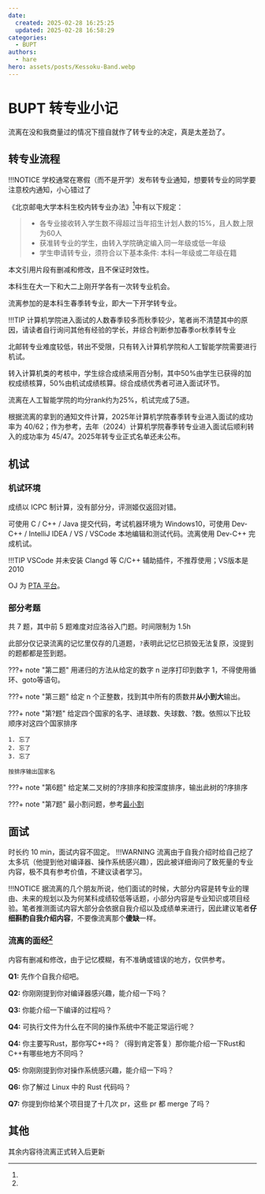 ```yaml
---
date:
  created: 2025-02-28 16:25:25
  updated: 2025-02-28 16:58:29
categories:
  - BUPT
authors:
  - hare
hero: assets/posts/Kessoku-Band.webp
---
```


# BUPT 转专业小记

流离在没和我商量过的情况下擅自就作了转专业的决定，真是太差劲了。
<!-- more -->
## 转专业流程

!!!NOTICE
    学校通常在寒假（而不是开学）发布转专业通知，想要转专业的同学要注意校内通知，小心错过了

《北京邮电大学本科生校内转专业办法》[^1]中有以下规定：
> - 各专业接收转入学生数不得超过当年招生计划人数的15%，且人数上限为60人
> - 获准转专业的学生，由转入学院确定编入同一年级或低一年级
> - 学生申请转专业，须符合以下基本条件: 本科一年级或二年级在籍

[^1]:
  本文引用片段有删减和修改，且不保证时效性。

本科生在大一下和大二上刚开学各有一次转专业机会。

流离参加的是本科生春季转专业，即大一下开学转专业。

!!!TIP
    计算机学院进入面试的人数春季较多而秋季较少，笔者尚不清楚其中的原因，请读者自行询问其他有经验的学长，并综合判断参加春季or秋季转专业

北邮转专业难度较低，转出不受限，只有转入计算机学院和人工智能学院需要进行机试。

转入计算机类的考核中，学生综合成绩采用百分制，其中50%由学生已获得的加权成绩核算，50%由机试成绩核算。综合成绩优秀者可进入面试环节。

流离在人工智能学院的均分rank约为25%，机试完成了5道。

根据流离的拿到的通知文件计算，2025年计算机学院春季转专业进入面试的成功率为 40/62；作为参考，去年（2024）计算机学院春季转专业进入面试后顺利转入的成功率为 45/47。2025年转专业正式名单还未公布。

## 机试

### 机试环境

成绩以 ICPC 制计算，没有部分分，评测姬仅返回对错。

可使用 C / C++ / Java 提交代码，考试机器环境为 Windows10，可使用 Dev-C++ / IntelliJ IDEA / VS / VSCode 本地编辑和测试代码。流离使用 Dev-C++ 完成机试。

!!!TIP
    VSCode 并未安装 Clangd 等 C/C++ 辅助插件，不推荐使用；VS版本是2010

OJ 为 [PTA 平台](https://pintia.cn)。


### 部分考题

共 7 题，其中前 5 题难度对应洛谷入门题。时间限制为 1.5h

此部分仅记录流离的记忆里仅存的几道题，`?`表明此记忆已损毁无法复原，没提到的题都都是签到题。

???+ note "第二题"
    用递归的方法从给定的数字 n 逆序打印到数字 1，不得使用循环、goto等语句。

???+ note "第三题"
    给定 n 个正整数，找到其中所有的质数并**从小到大**输出。

???+ note "第?题"
    给定四个国家的名字、进球数、失球数、?数。依照以下比较顺序对这四个国家排序

    1. 忘了
    2. 忘了
    3. 忘了

    按排序输出国家名

???+ note "第6题"
    给定某二叉树的?序排序和按深度排序，输出此树的?序排序

???+ note "第7题"
    最小割问题，参考[最小割](https://oi-wiki.org/graph/flow/min-cut/)

## 面试

时长约 10 min，面试内容不固定。
!!!WARNING
    流离由于自我介绍时给自己挖了太多坑（他提到他对编译器、操作系统感兴趣），因此被详细询问了致死量的专业内容，极不具有参考价值，不建议读者学习。

!!!NOTICE
    据流离的几个朋友所说，他们面试的时候，大部分内容是转专业的理由、未来的规划以及为何某科成绩较低等话题，小部分内容是专业知识或项目经验。笔者推测面试内容大部分会依据自我介绍以及成绩单来进行，因此建议笔者**仔细斟酌自我介绍内容**，不要像流离那个**傻缺**一样。

### 流离的面经[^2]

[^2]:
  内容有删减和修改，由于记忆模糊，有不准确或错误的地方，仅供参考。

**Q1:**
  先作个自我介绍吧。

**Q2:**
  你刚刚提到你对编译器感兴趣，能介绍一下吗？

**Q3:**
  你能介绍一下编译的过程吗？

**Q4:**
  可执行文件为什么在不同的操作系统中不能正常运行呢？

**Q4:**
  你主要写Rust，那你写C++吗？（得到肯定答复）那你能介绍一下Rust和C++有哪些地方不同吗？

**Q5:**
  你刚刚提到你对操作系统感兴趣，能介绍一下吗？

**Q6:**
  你了解过 Linux 中的 Rust 代码吗？

**Q7:**
  你提到你给某个项目提了十几次 pr，这些 pr 都 merge 了吗？

## 其他

其余内容待流离正式转入后更新